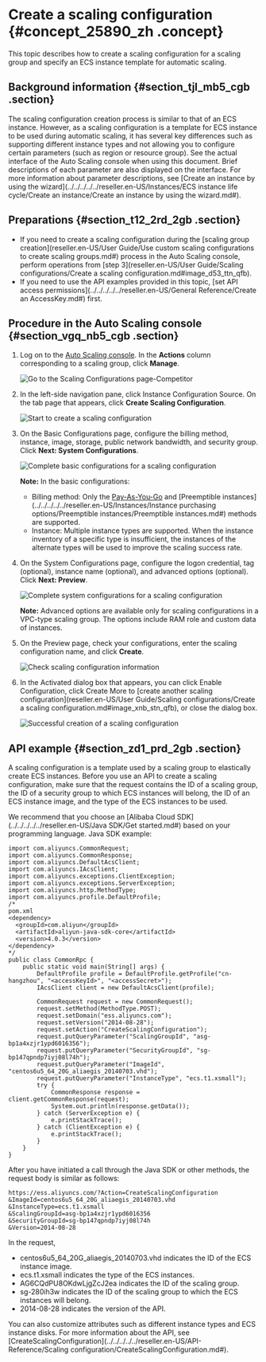 # Create a scaling configuration {#concept_25890_zh .concept}

This topic describes how to create a scaling configuration for a scaling group and specify an ECS instance template for automatic scaling.

## Background information {#section_tjl_mb5_cgb .section}

The scaling configuration creation process is similar to that of an ECS instance. However, as a scaling configuration is a template for ECS instance to be used during automatic scaling, it has several key differences such as supporting different instance types and not allowing you to configure certain parameters \(such as region or resource group\). See the actual interface of the Auto Scaling console when using this document. Brief descriptions of each parameter are also displayed on the interface. For more information about parameter descriptions, see [Create an instance by using the wizard](../../../../../reseller.en-US/Instances/ECS instance life cycle/Create an instance/Create an instance by using the wizard.md#).

## Preparations {#section_t12_2rd_2gb .section}

-   If you need to create a scaling configuration during the [scaling group creation](reseller.en-US/User Guide/Use custom scaling configurations to create scaling groups.md#) process in the Auto Scaling console, perform operations from [step 3](reseller.en-US/User Guide/Scaling configurations/Create a scaling configuration.md#image_d53_ttn_qfb).
-   If you need to use the API examples provided in this topic, [set API access permissions](../../../../../reseller.en-US/General Reference/Create an AccessKey.md#) first.

## Procedure in the Auto Scaling console {#section_vgq_nb5_cgb .section}

1.  Log on to the [Auto Scaling console](https://partners-intl.console.aliyun.com/#/ess). In the **Actions** column corresponding to a scaling group, click **Manage**.

    ![Go to the Scaling Configurations page-Competitor](images/34263_en-US.png)

2.  In the left-side navigation pane, click Instance Configuration Source. On the tab page that appears, click **Create Scaling Configuration**.

    ![Start to create a scaling configuration](images/21310_en-US.png)

3.  On the Basic Configurations page, configure the billing method, instance, image, storage, public network bandwidth, and security group. Click **Next: System Configurations**.

    ![Complete basic configurations for a scaling configuration](http://static-aliyun-doc.oss-cn-hangzhou.aliyuncs.com/assets/img/40568/155326123021311_en-US.png)

    **Note:** In the basic configurations:

    -   Billing method: Only the [Pay-As-You-Go](../../../../../reseller.en-US/Pricing/Pay-As-You-Go.md#) and [Preemptible instances](../../../../../reseller.en-US/Instances/Instance purchasing options/Preemptible instances/Preemptible instances.md#) methods are supported.
    -   Instance: Multiple instance types are supported. When the instance inventory of a specific type is insufficient, the instances of the alternate types will be used to improve the scaling success rate.
4.  On the System Configurations page, configure the logon credential, tag \(optional\), instance name \(optional\), and advanced options \(optional\). Click **Next: Preview**.

    ![Complete system configurations for a scaling configuration](images/21312_en-US.png)

    **Note:** Advanced options are available only for scaling configurations in a VPC-type scaling group. The options include RAM role and custom data of instances.

5.  On the Preview page, check your configurations, enter the scaling configuration name, and click **Create**.

    ![Check scaling configuration information](images/21313_en-US.png)

6.  In the Activated dialog box that appears, you can click Enable Configuration, click Create More to [create another scaling configuration](reseller.en-US/User Guide/Scaling configurations/Create a scaling configuration.md#image_xnb_stn_qfb), or close the dialog box.

    ![Successful creation of a scaling configuration](images/21314_en-US.png)


## API example {#section_zd1_prd_2gb .section}

A scaling configuration is a template used by a scaling group to elastically create ECS instances. Before you use an API to create a scaling configuration, make sure that the request contains the ID of a scaling group, the ID of a security group to which ECS instances will belong, the ID of an ECS instance image, and the type of the ECS instances to be used.

We recommend that you choose an [Alibaba Cloud SDK](../../../../../reseller.en-US/Java SDK/Get started.md#) based on your programming language. Java SDK example:

```
import com.aliyuncs.CommonRequest;
import com.aliyuncs.CommonResponse;
import com.aliyuncs.DefaultAcsClient;
import com.aliyuncs.IAcsClient;
import com.aliyuncs.exceptions.ClientException;
import com.aliyuncs.exceptions.ServerException;
import com.aliyuncs.http.MethodType;
import com.aliyuncs.profile.DefaultProfile;
/*
pom.xml
<dependency> 
  <groupId>com.aliyun</groupId> 
  <artifactId>aliyun-java-sdk-core</artifactId> 
  <version>4.0.3</version>
</dependency> 
*/
public class CommonRpc {
    public static void main(String[] args) {
        DefaultProfile profile = DefaultProfile.getProfile("cn-hangzhou", "<accessKeyId>", "<accessSecret>");
        IAcsClient client = new DefaultAcsClient(profile);

        CommonRequest request = new CommonRequest();
        request.setMethod(MethodType.POST);
        request.setDomain("ess.aliyuncs.com");
        request.setVersion("2014-08-28");
        request.setAction("CreateScalingConfiguration");
        request.putQueryParameter("ScalingGroupId", "asg-bp1a4xzjr1ypd6016356");
        request.putQueryParameter("SecurityGroupId", "sg-bp147qpndp7iyj08l74h");
        request.putQueryParameter("ImageId", "centos6u5_64_20G_aliaegis_20140703.vhd");
        request.putQueryParameter("InstanceType", "ecs.t1.xsmall");
        try {
            CommonResponse response = client.getCommonResponse(request);
            System.out.println(response.getData());
        } catch (ServerException e) {
            e.printStackTrace();
        } catch (ClientException e) {
            e.printStackTrace();
        }
    }
}
```

After you have initiated a call through the Java SDK or other methods, the request body is similar as follows:

```
https://ess.aliyuncs.com/?Action=CreateScalingConfiguration
&ImageId=centos6u5_64_20G_aliaegis_20140703.vhd 
&InstanceType=ecs.t1.xsmall 
&ScalingGroupId=asg-bp1a4xzjr1ypd6016356
&SecurityGroupId=sg-bp147qpndp7iyj08l74h
&Version=2014-08-28 
```

In the request,

-   centos6u5\_64\_20G\_aliaegis\_20140703.vhd indicates the ID of the ECS instance image.
-   ecs.t1.xsmall indicates the type of the ECS instances.
-   AG6CQdPU8OKdwLjgZcJ2ea indicates the ID of the scaling group.
-   sg-280ih3w indicates the ID of the scaling group to which the ECS instances will belong.
-   2014-08-28 indicates the version of the API.

You can also customize attributes such as different instance types and ECS instance disks. For more information about the API, see [CreateScalingConfiguration](../../../../../reseller.en-US/API-Reference/Scaling configuration/CreateScalingConfiguration.md#).

